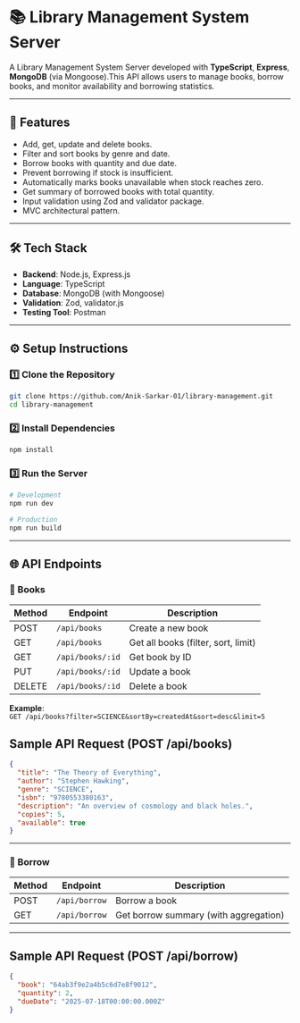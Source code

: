 
# 📚 Library Management System Server

A Library Management System Server developed with **TypeScript**, **Express**, **MongoDB** (via Mongoose).This API allows users to manage books, borrow books, and monitor availability and borrowing statistics.

---

## 🚀 Features

- Add, get, update and delete books.
- Filter and sort books by genre and date.
- Borrow books with quantity and due date.
- Prevent borrowing if stock is insufficient.
- Automatically marks books unavailable when stock reaches zero.
- Get summary of borrowed books with total quantity.
- Input validation using Zod and validator package.
- MVC architectural pattern.

---

## 🛠️ Tech Stack

- **Backend**: Node.js, Express.js
- **Language**: TypeScript
- **Database**: MongoDB (with Mongoose)
- **Validation**: Zod, validator.js
- **Testing Tool**: Postman

---

## ⚙️ Setup Instructions

### 1️⃣ Clone the Repository

```bash
git clone https://github.com/Anik-Sarkar-01/library-management.git
cd library-management
```

### 2️⃣ Install Dependencies

```bash
npm install
```

### 3️⃣ Run the Server

```bash
# Development
npm run dev

# Production
npm run build
```

---

## 🌐 API Endpoints

### 📘 Books

| Method | Endpoint             | Description                        |
|--------|----------------------|------------------------------------|
| POST   | `/api/books`         | Create a new book                  |
| GET    | `/api/books`         | Get all books (filter, sort, limit) |
| GET    | `/api/books/:id`     | Get book by ID                     |
| PUT    | `/api/books/:id`     | Update a book                      |
| DELETE | `/api/books/:id`     | Delete a book                      |

**Example**:  
`GET /api/books?filter=SCIENCE&sortBy=createdAt&sort=desc&limit=5`

## Sample API Request (POST /api/books)

```json
{
  "title": "The Theory of Everything",
  "author": "Stephen Hawking",
  "genre": "SCIENCE",
  "isbn": "9780553380163",
  "description": "An overview of cosmology and black holes.",
  "copies": 5,
  "available": true
}
```

---

### 📗 Borrow

| Method | Endpoint         | Description                            |
|--------|------------------|----------------------------------------|
| POST   | `/api/borrow`    | Borrow a book                          |
| GET    | `/api/borrow`    | Get borrow summary (with aggregation)  |

---

## Sample API Request (POST /api/borrow)

```json
{
  "book": "64ab3f9e2a4b5c6d7e8f9012",
  "quantity": 2,
  "dueDate": "2025-07-18T00:00:00.000Z"
}
```